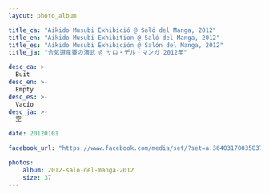 ```yaml
---
layout: photo_album

title_ca: "Aikido Musubi Exhibició @ Saló del Manga, 2012"
title_en: "Aikido Musubi Exhibition @ Saló del Manga, 2012"
title_es: "Aikido Musubi Exhibición @ Salón del Manga, 2012"
title_ja: "合気道産靈の演武 @ サロ・デル・マンガ 2012年"

desc_ca: >-
  Buit
desc_en: >-
  Empty
desc_es: >-
  Vacío
desc_ja: >-
  空

date: 20120101

facebook_url: "https://www.facebook.com/media/set/?set=a.364031700358373"

photos:
    album: 2012-salo-del-manga-2012
    size: 37
---
```

